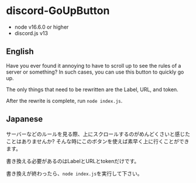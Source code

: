 # discord-GoUpButton

* node v16.6.0 or higher
* discord.js v13

## English
Have you ever found it annoying to have to scroll up to see the rules of a server or something? In such cases, you can use this button to quickly go up.

The only things that need to be rewritten are the Label, URL, and token.

After the rewrite is complete, run `node index.js`.

## Japanese
サーバーなどのルールを見る際、上にスクロールするのがめんどくさいと感じたことはありませんか? そんな時にこのボタンを使えば素早く上に行くことができます。

書き換える必要があるのはLabelとURLとtokenだけです。

書き換えが終わったら、`node index.js`を実行して下さい。
